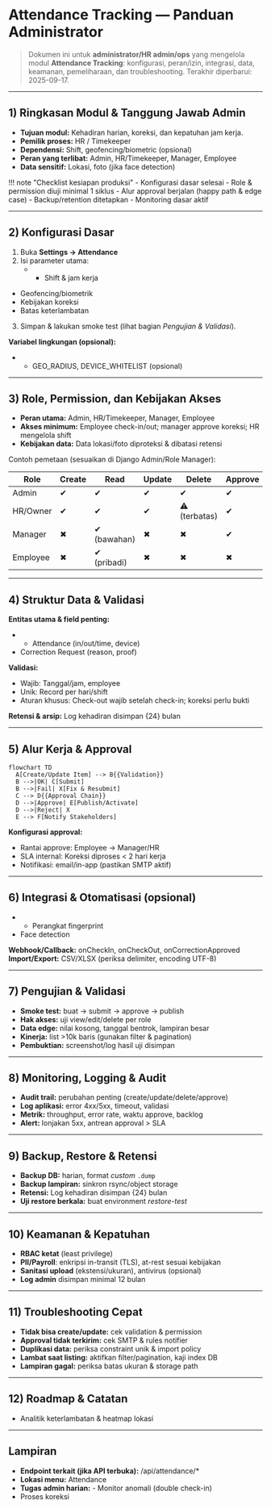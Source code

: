 # Attendance Tracking — Panduan Administrator

> Dokumen ini untuk **administrator/HR admin/ops** yang mengelola modul **Attendance Tracking**: konfigurasi, peran/izin, integrasi, data, keamanan, pemeliharaan, dan troubleshooting.
> Terakhir diperbarui: 2025-09-17.

---

## 1) Ringkasan Modul & Tanggung Jawab Admin
- **Tujuan modul:** Kehadiran harian, koreksi, dan kepatuhan jam kerja.
- **Pemilik proses:** HR / Timekeeper
- **Dependensi:** Shift, geofencing/biometric (opsional)
- **Peran yang terlibat:** Admin, HR/Timekeeper, Manager, Employee
- **Data sensitif:** Lokasi, foto (jika face detection)

!!! note "Checklist kesiapan produksi"
    - Konfigurasi dasar selesai
    - Role & permission diuji minimal 1 siklus
    - Alur approval berjalan (happy path & edge case)
    - Backup/retention ditetapkan
    - Monitoring dasar aktif

---

## 2) Konfigurasi Dasar
1. Buka **Settings → Attendance**
2. Isi parameter utama:
   - - Shift & jam kerja
- Geofencing/biometrik
- Kebijakan koreksi
- Batas keterlambatan
3. Simpan & lakukan smoke test (lihat bagian *Pengujian & Validasi*).

**Variabel lingkungan (opsional):**
- - GEO_RADIUS, DEVICE_WHITELIST (opsional)

---

## 3) Role, Permission, dan Kebijakan Akses
- **Peran utama:** Admin, HR/Timekeeper, Manager, Employee
- **Akses minimum:** Employee check-in/out; manager approve koreksi; HR mengelola shift
- **Kebijakan data:** Data lokasi/foto diproteksi & dibatasi retensi

Contoh pemetaan (sesuaikan di Django Admin/Role Manager):

| Role | Create | Read | Update | Delete | Approve |
|------|--------|------|--------|--------|---------|
| Admin | ✔ | ✔ | ✔ | ✔ | ✔ |
| HR/Owner | ✔ | ✔ | ✔ | ⚠ (terbatas) | ✔ |
| Manager | ✖ | ✔ (bawahan) | ✖ | ✖ | ✔ |
| Employee | ✖ | ✔ (pribadi) | ✖ | ✖ | ✖ |

---

## 4) Struktur Data & Validasi
**Entitas utama & field penting:**
- - Attendance (in/out/time, device)
- Correction Request (reason, proof)

**Validasi:** 
- Wajib: Tanggal/jam, employee
- Unik: Record per hari/shift
- Aturan khusus: Check-out wajib setelah check-in; koreksi perlu bukti

**Retensi & arsip:** Log kehadiran disimpan {24} bulan

---

## 5) Alur Kerja & Approval

```mermaid
flowchart TD
  A[Create/Update Item] --> B{{Validation}}
  B -->|OK| C[Submit]
  B -->|Fail| X[Fix & Resubmit]
  C --> D{{Approval Chain}}
  D -->|Approve| E[Publish/Activate]
  D -->|Reject| X
  E --> F[Notify Stakeholders]
```

**Konfigurasi approval:**
- Rantai approve: Employee → Manager/HR
- SLA internal: Koreksi diproses < 2 hari kerja
- Notifikasi: email/in-app (pastikan SMTP aktif)

---

## 6) Integrasi & Otomatisasi (opsional)
- - Perangkat fingerprint
- Face detection

**Webhook/Callback:** onCheckIn, onCheckOut, onCorrectionApproved
**Import/Export:** CSV/XLSX (periksa delimiter, encoding UTF-8)

---

## 7) Pengujian & Validasi
- **Smoke test:** buat → submit → approve → publish
- **Hak akses:** uji view/edit/delete per role
- **Data edge:** nilai kosong, tanggal bentrok, lampiran besar
- **Kinerja:** list >10k baris (gunakan filter & pagination)
- **Pembuktian:** screenshot/log hasil uji disimpan

---

## 8) Monitoring, Logging & Audit
- **Audit trail:** perubahan penting (create/update/delete/approve)
- **Log aplikasi:** error 4xx/5xx, timeout, validasi
- **Metrik:** throughput, error rate, waktu approve, backlog
- **Alert:** lonjakan 5xx, antrean approval > SLA

---

## 9) Backup, Restore & Retensi
- **Backup DB:** harian, format *custom* `.dump`
- **Backup lampiran:** sinkron rsync/object storage
- **Retensi:** Log kehadiran disimpan {24} bulan
- **Uji restore berkala:** buat environment *restore-test*

---

## 10) Keamanan & Kepatuhan
- **RBAC ketat** (least privilege)
- **PII/Payroll**: enkripsi in-transit (TLS), at-rest sesuai kebijakan
- **Sanitasi upload** (ekstensi/ukuran), antivirus (opsional)
- **Log admin** disimpan minimal 12 bulan

---

## 11) Troubleshooting Cepat
- **Tidak bisa create/update:** cek validation & permission
- **Approval tidak terkirim:** cek SMTP & rules notifier
- **Duplikasi data:** periksa constraint unik & import policy
- **Lambat saat listing:** aktifkan filter/pagination, kaji index DB
- **Lampiran gagal:** periksa batas ukuran & storage path

---

## 12) Roadmap & Catatan
- Analitik keterlambatan & heatmap lokasi

---

## Lampiran
- **Endpoint terkait (jika API terbuka):** /api/attendance/*
- **Lokasi menu:** Attendance
- **Tugas admin harian:** - Monitor anomali (double check-in)
- Proses koreksi
